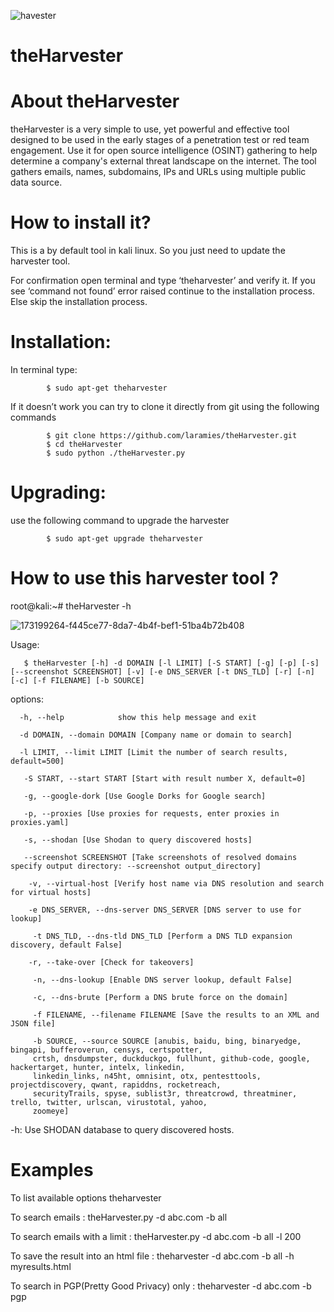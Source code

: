 ![havester](https://user-images.githubusercontent.com/106522935/173199264-f445ce77-8da7-4b4f-bef1-51ba4b72b408.png)
# theHarvester

# About theHarvester
theHarvester is a very simple to use, yet powerful and effective tool designed to be used in the early stages of a penetration test or red team engagement. Use it for open source intelligence (OSINT) gathering to help determine a company's external threat landscape on the internet. The tool gathers emails, names, subdomains, IPs and URLs using multiple public data source.

# How to install it?
This is a by default tool in kali linux. So you just need to update the harvester tool.

For confirmation open terminal and type ‘theharvester’ and verify it. If  you see ‘command not found’ error raised continue to the installation process. Else skip the installation process.

# Installation:
In terminal type:

            $ sudo apt-get theharvester
If it doesn’t work you can try to clone it directly from git using the following commands

            $ git clone https://github.com/laramies/theHarvester.git
            $ cd theHarvester
            $ sudo python ./theHarvester.py
            
# Upgrading:
use the following command to upgrade the harvester

            $ sudo apt-get upgrade theharvester

# How to use this harvester tool ?

 root@kali:~# theHarvester -h
 
![173199264-f445ce77-8da7-4b4f-bef1-51ba4b72b408](https://user-images.githubusercontent.com/106522935/193582052-78b3514f-b3ab-411c-83e1-fd8dfd4fa9b3.png)

Usage:

       $ theHarvester [-h] -d DOMAIN [-l LIMIT] [-S START] [-g] [-p] [-s] [--screenshot SCREENSHOT] [-v] [-e DNS_SERVER [-t DNS_TLD] [-r] [-n] [-c] [-f FILENAME] [-b SOURCE]


 options:

      -h, --help            show this help message and exit
   
      -d DOMAIN, --domain DOMAIN [Company name or domain to search]
                         
      -l LIMIT, --limit LIMIT [Limit the number of search results, default=500]
                         
       -S START, --start START [Start with result number X, default=0]
                         
       -g, --google-dork [Use Google Dorks for Google search]
   
       -p, --proxies [Use proxies for requests, enter proxies in proxies.yaml]
                         
       -s, --shodan [Use Shodan to query discovered hosts]
   
       --screenshot SCREENSHOT [Take screenshots of resolved domains specify output directory: --screenshot output_directory]
                        
        -v, --virtual-host [Verify host name via DNS resolution and search for virtual hosts]
                       
        -e DNS_SERVER, --dns-server DNS_SERVER [DNS server to use for lookup]
                        
         -t DNS_TLD, --dns-tld DNS_TLD [Perform a DNS TLD expansion discovery, default False]
                         
        -r, --take-over [Check for takeovers]
   
         -n, --dns-lookup [Enable DNS server lookup, default False]
   
         -c, --dns-brute [Perform a DNS brute force on the domain]
    
         -f FILENAME, --filename FILENAME [Save the results to an XML and JSON file]
                       
         -b SOURCE, --source SOURCE [anubis, baidu, bing, binaryedge, bingapi, bufferoverun, censys, certspotter, 
         crtsh, dnsdumpster, duckduckgo, fullhunt, github-code, google, hackertarget, hunter, intelx, linkedin, 
         linkedin_links, n45ht, omnisint, otx, pentesttools, projectdiscovery, qwant, rapiddns, rocketreach, 
         securityTrails, spyse, sublist3r, threatcrowd, threatminer, trello, twitter, urlscan, virustotal, yahoo, 
         zoomeye]

 -h: Use SHODAN database to query discovered hosts.

# Examples
To list available options
        theharvester
        
To search emails :
        theHarvester.py -d abc.com -b all
        
To search emails with a limit :
        theHarvester.py -d abc.com -b all -l 200
        
To save the result into an html file :
        theharvester -d abc.com -b all -h myresults.html
        
 To search in PGP(Pretty Good Privacy) only :
        theharvester -d abc.com -b pgp     
